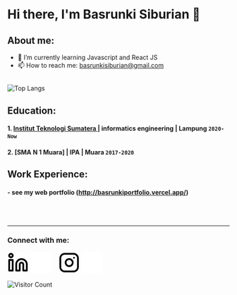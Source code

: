 # Hi there, I'm Basrunki Siburian  👋
## About me:
- 🌱 I’m currently learning Javascript and React JS
- 📫 How to reach me: basrunkisiburian@gmail.com

##
![Top Langs](https://github-readme-stats.vercel.app/api/top-langs/?username=siburianbasrunki&layout=compact&theme=transparent)
## Education:

#### 1. [Institut Teknologi Sumatera ](https://www.itera.ac.id) | informatics engineering | Lampung `2020-Now`
 #### 2. [SMA N 1 Muara] | IPA | Muara `2017-2020`

## Work Experience:
#### - see my web portfolio (http://basrunkiportfolio.vercel.app/)

<br />
<br />

---
### Connect with me:

[![website](./img/linkedin-light.svg)](https://www.linkedin.com/in/basrunki-siburian-ba6b03210/#gh-light-mode-only)
[![website](./img/linkedin-dark.svg)](https://www.linkedin.com/in/basrunki-siburian-ba6b03210/#gh-dark-mode-only)
&nbsp;&nbsp;
[![website](./img/instagram-light.svg)](https://instagram.com/basrunki_#gh-light-mode-only)
[![website](./img/instagram-dark.svg)](https://instagram.com/basrunki_#gh-dark-mode-only)

![Visitor Count](https://profile-counter.glitch.me/siburianbasrunki/count.svg)


[webdev]: https://github.com/siburianbasrunki
